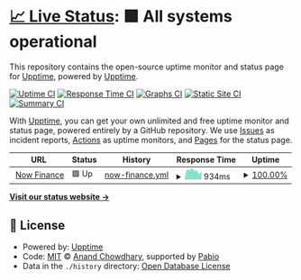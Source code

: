 # [📈 Live Status](https://lizinowfinance.github.io/nowfinance-uptime): <!--live status--> **🟩 All systems operational**

This repository contains the open-source uptime monitor and status page for [Upptime](https://upptime.js.org), powered by [Upptime](https://github.com/upptime/upptime).

[![Uptime CI](https://github.com/lizinowfinance/nowfinance-upptime/workflows/Uptime%20CI/badge.svg)](https://github.com/lizinowfinance/nowfinance-upptime/actions?query=workflow%3A%22Uptime+CI%22)
[![Response Time CI](https://github.com/lizinowfinance/nowfinance-upptime/workflows/Response%20Time%20CI/badge.svg)](https://github.com/lizinowfinance/nowfinance-upptime/actions?query=workflow%3A%22Response+Time+CI%22)
[![Graphs CI](https://github.com/lizinowfinance/nowfinance-upptime/workflows/Graphs%20CI/badge.svg)](https://github.com/lizinowfinance/nowfinance-upptime/actions?query=workflow%3A%22Graphs+CI%22)
[![Static Site CI](https://github.com/lizinowfinance/nowfinance-upptime/workflows/Static%20Site%20CI/badge.svg)](https://github.com/lizinowfinance/nowfinance-upptime/actions?query=workflow%3A%22Static+Site+CI%22)
[![Summary CI](https://github.com/lizinowfinance/nowfinance-upptime/workflows/Summary%20CI/badge.svg)](https://github.com/lizinowfinance/nowfinance-upptime/actions?query=workflow%3A%22Summary+CI%22)

With [Upptime](https://upptime.js.org), you can get your own unlimited and free uptime monitor and status page, powered entirely by a GitHub repository. We use [Issues](https://github.com/lizinowfinance/nowfinance-upptime/issues) as incident reports, [Actions](https://github.com/lizinowfinance/nowfinance-upptime/actions) as uptime monitors, and [Pages](https://upptime.github.io/upptime) for the status page.

<!--start: status pages-->
<!-- This summary is generated by Upptime (https://github.com/upptime/upptime) -->
<!-- Do not edit this manually, your changes will be overwritten -->
<!-- prettier-ignore -->
| URL | Status | History | Response Time | Uptime |
| --- | ------ | ------- | ------------- | ------ |
| <img alt="" src="https://icons.duckduckgo.com/ip3/www.nowfinance.com.au.ico" height="13"> [Now Finance](https://www.nowfinance.com.au) | 🟩 Up | [now-finance.yml](https://github.com/lizinowfinance/nowfinance-uptime/commits/HEAD/history/now-finance.yml) | <details><summary><img alt="Response time graph" src="./graphs/now-finance/response-time-week.png" height="20"> 934ms</summary><br><a href="https://lizinowfinance.github.io/nowfinance-uptime/history/now-finance"><img alt="Response time 988" src="https://img.shields.io/endpoint?url=https%3A%2F%2Fraw.githubusercontent.com%2Flizinowfinance%2Fnowfinance-uptime%2FHEAD%2Fapi%2Fnow-finance%2Fresponse-time.json"></a><br><a href="https://lizinowfinance.github.io/nowfinance-uptime/history/now-finance"><img alt="24-hour response time 879" src="https://img.shields.io/endpoint?url=https%3A%2F%2Fraw.githubusercontent.com%2Flizinowfinance%2Fnowfinance-uptime%2FHEAD%2Fapi%2Fnow-finance%2Fresponse-time-day.json"></a><br><a href="https://lizinowfinance.github.io/nowfinance-uptime/history/now-finance"><img alt="7-day response time 934" src="https://img.shields.io/endpoint?url=https%3A%2F%2Fraw.githubusercontent.com%2Flizinowfinance%2Fnowfinance-uptime%2FHEAD%2Fapi%2Fnow-finance%2Fresponse-time-week.json"></a><br><a href="https://lizinowfinance.github.io/nowfinance-uptime/history/now-finance"><img alt="30-day response time 988" src="https://img.shields.io/endpoint?url=https%3A%2F%2Fraw.githubusercontent.com%2Flizinowfinance%2Fnowfinance-uptime%2FHEAD%2Fapi%2Fnow-finance%2Fresponse-time-month.json"></a><br><a href="https://lizinowfinance.github.io/nowfinance-uptime/history/now-finance"><img alt="1-year response time 988" src="https://img.shields.io/endpoint?url=https%3A%2F%2Fraw.githubusercontent.com%2Flizinowfinance%2Fnowfinance-uptime%2FHEAD%2Fapi%2Fnow-finance%2Fresponse-time-year.json"></a></details> | <details><summary><a href="https://lizinowfinance.github.io/nowfinance-uptime/history/now-finance">100.00%</a></summary><a href="https://lizinowfinance.github.io/nowfinance-uptime/history/now-finance"><img alt="All-time uptime 100.00%" src="https://img.shields.io/endpoint?url=https%3A%2F%2Fraw.githubusercontent.com%2Flizinowfinance%2Fnowfinance-uptime%2FHEAD%2Fapi%2Fnow-finance%2Fuptime.json"></a><br><a href="https://lizinowfinance.github.io/nowfinance-uptime/history/now-finance"><img alt="24-hour uptime 100.00%" src="https://img.shields.io/endpoint?url=https%3A%2F%2Fraw.githubusercontent.com%2Flizinowfinance%2Fnowfinance-uptime%2FHEAD%2Fapi%2Fnow-finance%2Fuptime-day.json"></a><br><a href="https://lizinowfinance.github.io/nowfinance-uptime/history/now-finance"><img alt="7-day uptime 100.00%" src="https://img.shields.io/endpoint?url=https%3A%2F%2Fraw.githubusercontent.com%2Flizinowfinance%2Fnowfinance-uptime%2FHEAD%2Fapi%2Fnow-finance%2Fuptime-week.json"></a><br><a href="https://lizinowfinance.github.io/nowfinance-uptime/history/now-finance"><img alt="30-day uptime 100.00%" src="https://img.shields.io/endpoint?url=https%3A%2F%2Fraw.githubusercontent.com%2Flizinowfinance%2Fnowfinance-uptime%2FHEAD%2Fapi%2Fnow-finance%2Fuptime-month.json"></a><br><a href="https://lizinowfinance.github.io/nowfinance-uptime/history/now-finance"><img alt="1-year uptime 100.00%" src="https://img.shields.io/endpoint?url=https%3A%2F%2Fraw.githubusercontent.com%2Flizinowfinance%2Fnowfinance-uptime%2FHEAD%2Fapi%2Fnow-finance%2Fuptime-year.json"></a></details>

<!--end: status pages-->

[**Visit our status website →**](https://lizinowfinance.github.io/nowfinance-uptime)

## 📄 License

- Powered by: [Upptime](https://github.com/upptime/upptime)
- Code: [MIT](./LICENSE) © [Anand Chowdhary](https://anandchowdhary.com), supported by [Pabio](https://pabio.com)
- Data in the `./history` directory: [Open Database License](https://opendatacommons.org/licenses/odbl/1-0/)

